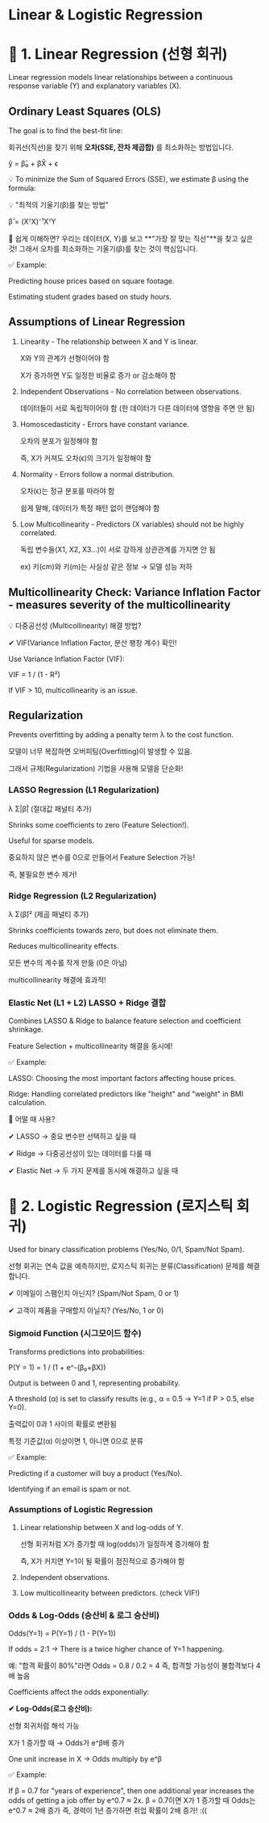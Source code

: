 # Linear & Logistic Regression

# 📌 1. Linear Regression (선형 회귀)

Linear regression models linear relationships between a continuous response variable (Y) and explanatory variables (X).

## Ordinary Least Squares (OLS)

The goal is to find the best-fit line:

회귀선(직선)을 찾기 위해 **오차(SSE, 잔차 제곱합)** 를 최소화하는 방법입니다.


ŷ = β̂₀ + βX̂ + ϵ


💡 To minimize the Sum of Squared Errors (SSE), we estimate β using the formula:

💡 "최적의 기울기(β)를 찾는 방법"


β̂ = (XᵀX)⁻¹XᵀY

📌 쉽게 이해하면?
우리는 데이터(X, Y)를 보고 **"가장 잘 맞는 직선"**을 찾고 싶은 것!
그래서 오차를 최소화하는 기울기(β)를 찾는 것이 핵심입니다.


✅ Example:

Predicting house prices based on square footage.

Estimating student grades based on study hours.


## Assumptions of Linear Regression

1. Linearity - The relationship between X and Y is linear.
   
   X와 Y의 관계가 선형이어야 함

   X가 증가하면 Y도 일정한 비율로 증가 or 감소해야 함

2. Independent Observations - No correlation between observations.

   데이터들이 서로 독립적이어야 함 (한 데이터가 다른 데이터에 영향을 주면 안 됨)

3. Homoscedasticity - Errors have constant variance.

   오차의 분포가 일정해야 함

   즉, X가 커져도 오차(ϵ)의 크기가 일정해야 함

4. Normality - Errors follow a normal distribution.

   오차(ϵ)는 정규 분포를 따라야 함

   쉽게 말해, 데이터가 특정 패턴 없이 랜덤해야 함

5. Low Multicollinearity - Predictors (X variables) should not be highly correlated.

   독립 변수들(X1, X2, X3...)이 서로 강하게 상관관계를 가지면 안 됨

   ex) 키(cm)와 키(m)는 사실상 같은 정보 → 모델 성능 저하

## Multicollinearity Check: Variance Inflation Factor - measures severity of the multicollinearity ##

💡 다중공선성 (Multicollinearity) 해결 방법?

✔ VIF(Variance Inflation Factor, 분산 팽창 계수) 확인!

Use Variance Inflation Factor (VIF): 

VIF = 1 / (1 - R²)

If VIF > 10, multicollinearity is an issue.


## Regularization 

Prevents overfitting by adding a penalty term λ to the cost function.

모델이 너무 복잡하면 오버피팅(Overfitting)이 발생할 수 있음.

그래서 규제(Regularization) 기법을 사용해 모델을 단순화!

### LASSO Regression (L1 Regularization)

λ Σ|β̂| (절대값 패널티 추가)

Shrinks some coefficients to zero (Feature Selection!). 

Useful for sparse models.

중요하지 않은 변수를 0으로 만들어서 Feature Selection 가능!

즉, 불필요한 변수 제거!

### Ridge Regression (L2 Regularization)

λ Σ(β̂)² (제곱 패널티 추가)

Shrinks coefficients towards zero, but does not eliminate them.

Reduces multicollinearity effects.

모든 변수의 계수를 작게 만듦 (0은 아님)

multicollinearity 해결에 효과적!

### Elastic Net (L1 + L2) LASSO + Ridge 결합

Combines LASSO & Ridge to balance feature selection and coefficient shrinkage.

Feature Selection + multicollinearity 해결을 동시에!

✅ Example:

LASSO: Choosing the most important factors affecting house prices.

Ridge: Handling correlated predictors like "height" and "weight" in BMI calculation.


📌 어떨 때 사용?

✔ LASSO → 중요 변수만 선택하고 싶을 때

✔ Ridge → 다중공선성이 있는 데이터를 다룰 때

✔ Elastic Net → 두 가지 문제를 동시에 해결하고 싶을 때


# 📌 2. Logistic Regression (로지스틱 회귀)

Used for binary classification problems (Yes/No, 0/1, Spam/Not Spam).

선형 회귀는 연속 값을 예측하지만, 로지스틱 회귀는 분류(Classification) 문제를 해결합니다.

✔ 이메일이 스팸인지 아닌지? (Spam/Not Spam, 0 or 1)

✔ 고객이 제품을 구매할지 아닐지? (Yes/No, 1 or 0)

### Sigmoid Function (시그모이드 함수)

Transforms predictions into probabilities:

P(Y = 1) = 1 / (1 + e^-(β₀+βX))

Output is between 0 and 1, representing probability.

A threshold (α) is set to classify results (e.g., α = 0.5 → Y=1 if P > 0.5, else Y=0).

출력값이 0과 1 사이의 확률로 변환됨

특정 기준값(α) 이상이면 1, 아니면 0으로 분류

✅ Example:

Predicting if a customer will buy a product (Yes/No).

Identifying if an email is spam or not.

### Assumptions of Logistic Regression

1. Linear relationship between X and log-odds of Y.

   선형 회귀처럼 X가 증가할 때 log(odds)가 일정하게 증가해야 함

   즉, X가 커지면 Y=1이 될 확률이 점진적으로 증가해야 함

2. Independent observations.

3. Low multicollinearity between predictors. (check VIF!)

### Odds & Log-Odds (승산비 & 로그 승산비)

Odds(Y=1) = P(Y=1) / (1 - P(Y=1))

If odds = 2:1 → There is a twice higher chance of Y=1 happening.

예: "합격 확률이 80%"라면 Odds = 0.8 / 0.2 = 4  즉, 합격할 가능성이 불합격보다 4배 높음

Coefficients affect the odds exponentially:

**✔ Log-Odds(로그 승산비):**

선형 회귀처럼 해석 가능

X가 1 증가할 때 → Odds가 e^β배 증가

One unit increase in X → Odds multiply by e^β

✅ Example:

If β = 0.7 for "years of experience", then one additional year increases the odds of getting a job offer by e^0.7 ≈ 2x.
β = 0.7이면 X가 1 증가할 때 Odds는 e^0.7 ≈ 2배 증가  즉, 경력이 1년 증가하면 취업 확률이 2배 증가! :((
